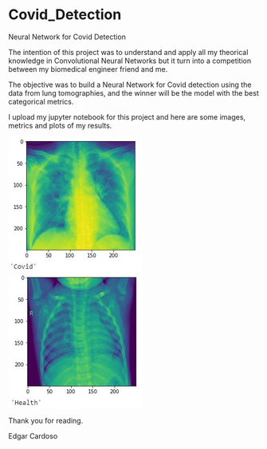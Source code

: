 # Covid_Detection
Neural Network for Covid Detection

The intention of this project was to understand and apply all my theorical knowledge in Convolutional Neural Networks but it turn into a competition between my biomedical engineer friend and me. 

The objective was to build a Neural Network for Covid detection using the data from lung tomographies, and the winner will be the model with the best categorical metrics.

I upload my jupyter notebook for this project and here are some images, metrics and plots of my results.

![alt text](covid.JPG)  ![alt text](health.JPG)

Thank you for reading.


Edgar Cardoso


